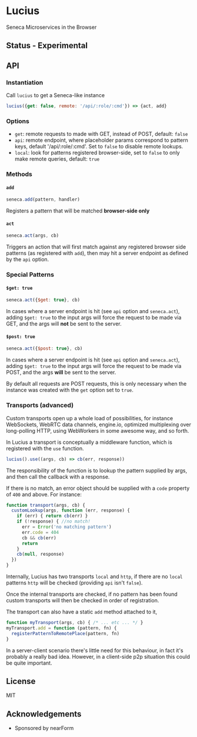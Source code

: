 # Lucius

Seneca Microservices in the Browser

## Status - Experimental

## API

### Instantiation

Call `lucius` to get a Seneca-like instance

```js
lucius({get: false, remote: '/api/:role/:cmd'}) => {act, add}
```

### Options

* `get`: remote requests to made with GET, instead of POST, default: `false`
* `api`: remote endpoint, where placeholder params correspond to pattern keys, default '/api/:role/:cmd'. Set to `false` to disable remote lookups.
* `local`: look for patterns registered browser-side, set to `false` to only make remote queries, default: `true`

### Methods

#### `add`

```js
seneca.add(pattern, handler)
```

Registers a pattern that will be matched **browser-side only**

#### `act`

```js
seneca.act(args, cb)
```

Triggers an action that will first match against any registered
browser side patterns (as registered with `add`), then may hit
a server endpoint as defined by the `api` option. 

### Special Patterns


#### `$get: true`

```js
seneca.act({$get: true}, cb)
```

In cases where a server endpoint is hit (see `api` option and `seneca.act`), 
adding `$get: true` to the input args will force the request to be made via GET,
and the args will **not** be sent to the server.


#### `$post: true`

```js
seneca.act({$post: true}, cb)
```

In cases where a server endpoint is hit (see `api` option and `seneca.act`), 
adding `$get: true` to the input args will force the request to be made via POST,
and the args **will** be sent to the server.

By default all requests are POST requests, this is only necessary when
the instance was created with the `get` option set to `true`.


### Transports (advanced)

Custom transports open up a whole load of possibilities, for instance WebSockets, WebRTC data channels, engine.io, optimized multiplexing over long-polling HTTP, using WebWorkers in some awesome way, and so forth.

In Lucius a transport is conceptually a middleware function, which is registered with the `use` function.

```js
lucius().use((args, cb) => cb(err, response))
```

The responsibility of the function is to lookup the pattern supplied by args,
and then call the callback with a response. 

If there is no match, an error object should be supplied with a `code` property
of `400` and above. For instance: 

```js
function transport(args, cb) {
  customLookup(args, function (err, response) {
    if (err) { return cb(err) }
    if (!response) { //no match!
      err = Error('no matching pattern')
      err.code = 404
      cb && cb(err)
      return
    }
    cb(null, response)
  })
}
```

Internally, Lucius has two transports `local` and `http`, if there are no `local` patterns `http` will be checked (providing `api` isn't `false`). 

Once the internal transports are checked, if no pattern has been found custom transports will then be checked in order of registration.

The transport can also have a static `add` method attached to it,

```js
function myTransport(args, cb) { /* ... etc ... */ }
myTransport.add = function (pattern, fn) {
  registerPatternToRemotePlace(pattern, fn)
}
```

In a server-client scenario there's little need for this behaviour, in fact it's probably a really bad idea. However, in a client-side p2p situation this could be quite important.


## License

MIT

## Acknowledgements

* Sponsored by nearForm



